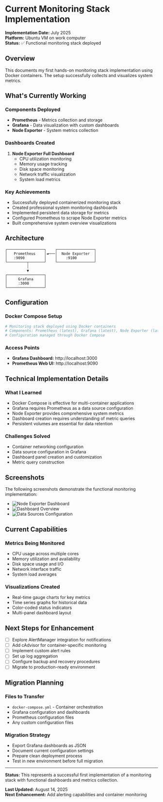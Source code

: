 # Current Monitoring Stack Implementation

**Implementation Date:** July 2025  
**Platform:** Ubuntu VM on work computer  
**Status:** ✅ Functional monitoring stack deployed  

## Overview

This documents my first hands-on monitoring stack implementation using Docker containers. The setup successfully collects and visualizes system metrics.

## What's Currently Working

### Components Deployed
- **Prometheus** - Metrics collection and storage
- **Grafana** - Data visualization with custom dashboards
- **Node Exporter** - System metrics collection

### Dashboards Created
1. **Node Exporter Full Dashboard**
   - CPU utilization monitoring
   - Memory usage tracking
   - Disk space monitoring
   - Network traffic visualization
   - System load metrics

### Key Achievements
- Successfully deployed containerized monitoring stack
- Created professional system monitoring dashboards
- Implemented persistent data storage for metrics
- Configured Prometheus to scrape Node Exporter metrics
- Built comprehensive system overview visualizations

## Architecture

```
┌─────────────────┐    ┌─────────────────┐
│   Prometheus    │◄───│  Node Exporter  │
│   :9090         │    │    :9100        │
└─────────┬───────┘    └─────────────────┘
          │
          ▼
┌─────────────────┐
│     Grafana     │
│     :3000       │
└─────────────────┘
```

## Configuration

### Docker Compose Setup
```yaml
# Monitoring stack deployed using Docker containers
# Components: Prometheus (latest), Grafana (latest), Node Exporter (latest)
# Configuration managed through Docker Compose
```

### Access Points
- **Grafana Dashboard:** http://localhost:3000
- **Prometheus Web UI:** http://localhost:9090

## Technical Implementation Details

### What I Learned
- Docker Compose is effective for multi-container applications
- Grafana requires Prometheus as a data source configuration
- Node Exporter provides comprehensive system metrics
- Dashboard creation requires understanding of metric queries
- Persistent volumes are essential for data retention

### Challenges Solved
- Container networking configuration
- Data source configuration in Grafana
- Dashboard panel creation and customization
- Metric query construction

## Screenshots

The following screenshots demonstrate the functional monitoring implementation:

- ![Node Exporter Dashboard](../screenshots/GRFNA-1.png)
- ![Dashboard Overview](../screenshots/GRFNA-2.png)
- ![Data Sources Configuration](../screenshots/GRFNA-3.png)

## Current Capabilities

### Metrics Being Monitored
- CPU usage across multiple cores
- Memory utilization and availability
- Disk space usage and I/O
- Network interface traffic
- System load averages

### Visualizations Created
- Real-time gauge charts for key metrics
- Time series graphs for historical data
- Color-coded status indicators
- Multi-panel dashboard layout

## Next Steps for Enhancement

- [ ] Explore AlertManager integration for notifications
- [ ] Add cAdvisor for container-specific monitoring
- [ ] Implement custom alert rules
- [ ] Set up log aggregation
- [ ] Configure backup and recovery procedures
- [ ] Migrate to production-ready environment

## Migration Planning

### Files to Transfer
- `docker-compose.yml` - Container orchestration
- Grafana configuration and dashboards
- Prometheus configuration files
- Any custom configuration files

### Migration Strategy
- Export Grafana dashboards as JSON
- Document current configuration settings
- Prepare clean deployment process
- Test in new environment before full migration

---

**Status:** This represents a successful first implementation of a monitoring stack with functional dashboards and metrics collection.

**Last Updated:** August 14, 2025  
**Next Enhancement:** Add alerting capabilities and container monitoring

